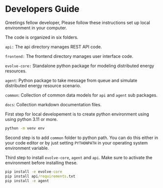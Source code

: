 # Developers Guide

Greetings fellow developer, Please follow these instructions set up local environment in your computer.

The code is organized in six folders.

`api:` The api directory manages REST API code.

`frontend:` The frontend directory manages user interface code.

`evolve-core:` Standalone python package for modeling distributed energy resources.

`agent`: Python package to take message from queue and simulate distributed energy resource scenario.

`common`: Collection of common data models for `api` and `agent` sub packages.

`docs`: Collection markdown documentation files.


First step for local developement is to create python environment using using python 3.11 or more.

```cmd
python -m venv env
```

Second step is to add `common` folder to python path. You can do this either in your code editor or by just setting `PYTHONPATH` in your operating system environment variable. 

Third step to install `evolve-core`, `agent` and `api`. Make sure to activate the environment before installing these.

```cmd
pip install -e evolve-core
pip install api/requirements.txt
pip install -e agent
```
